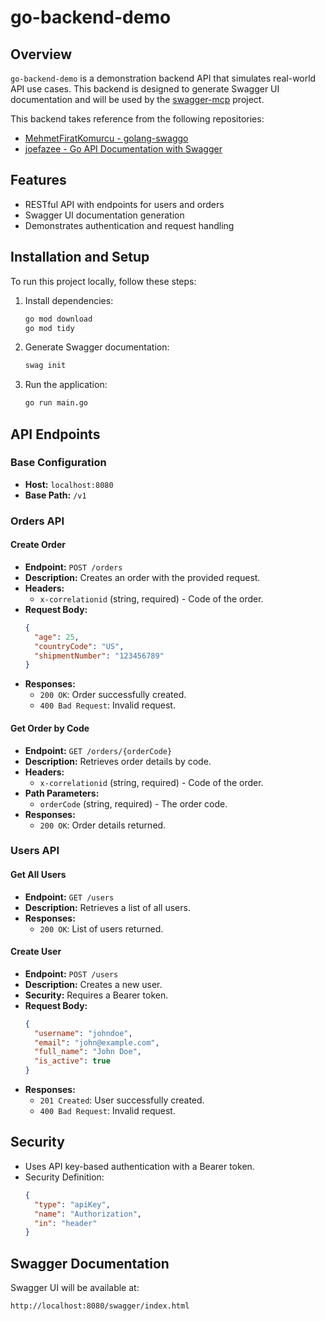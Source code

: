 # go-backend-demo

## Overview
`go-backend-demo` is a demonstration backend API that simulates real-world API use cases. This backend is designed to generate Swagger UI documentation and will be used by the [swagger-mcp](https://github.com/danishjsheikh/swagger-mcp) project.

This backend takes reference from the following repositories:
- [MehmetFiratKomurcu - golang-swaggo](https://github.com/MehmetFiratKomurcu/Youtube-Channel/tree/master/golang-swaggo)
- [joefazee - Go API Documentation with Swagger](https://github.com/joefazee/go-api-doc-with-swagger/tree/main)

## Features
- RESTful API with endpoints for users and orders
- Swagger UI documentation generation
- Demonstrates authentication and request handling

## Installation and Setup
To run this project locally, follow these steps:

1. Install dependencies:
   ```sh
   go mod download
   go mod tidy
   ```

2. Generate Swagger documentation:
   ```sh
   swag init
   ```

3. Run the application:
   ```sh
   go run main.go
   ```

## API Endpoints
### Base Configuration
- **Host:** `localhost:8080`
- **Base Path:** `/v1`

### Orders API
#### Create Order
- **Endpoint:** `POST /orders`
- **Description:** Creates an order with the provided request.
- **Headers:**
  - `x-correlationid` (string, required) - Code of the order.
- **Request Body:**
  ```json
  {
    "age": 25,
    "countryCode": "US",
    "shipmentNumber": "123456789"
  }
  ```
- **Responses:**
  - `200 OK`: Order successfully created.
  - `400 Bad Request`: Invalid request.

#### Get Order by Code
- **Endpoint:** `GET /orders/{orderCode}`
- **Description:** Retrieves order details by code.
- **Headers:**
  - `x-correlationid` (string, required) - Code of the order.
- **Path Parameters:**
  - `orderCode` (string, required) - The order code.
- **Responses:**
  - `200 OK`: Order details returned.

### Users API
#### Get All Users
- **Endpoint:** `GET /users`
- **Description:** Retrieves a list of all users.
- **Responses:**
  - `200 OK`: List of users returned.

#### Create User
- **Endpoint:** `POST /users`
- **Description:** Creates a new user.
- **Security:** Requires a Bearer token.
- **Request Body:**
  ```json
  {
    "username": "johndoe",
    "email": "john@example.com",
    "full_name": "John Doe",
    "is_active": true
  }
  ```
- **Responses:**
  - `201 Created`: User successfully created.
  - `400 Bad Request`: Invalid request.

## Security
- Uses API key-based authentication with a Bearer token.
- Security Definition:
  ```json
  {
    "type": "apiKey",
    "name": "Authorization",
    "in": "header"
  }
  ```

## Swagger Documentation
Swagger UI will be available at:
```
http://localhost:8080/swagger/index.html
```
